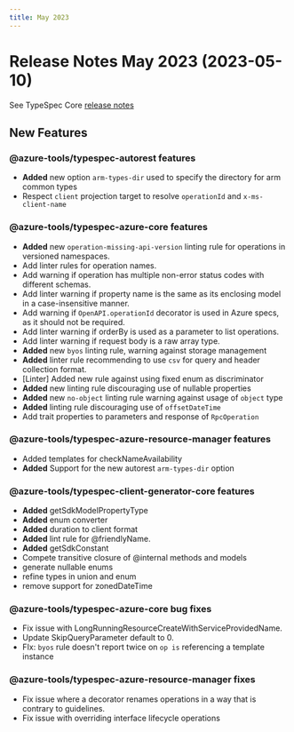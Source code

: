 ```yaml
---
title: May 2023
---
```


# Release Notes May 2023 (2023-05-10)

See TypeSpec Core [release notes](https://microsoft.github.io/typespec/release-notes/release-2023-05-10)

## New Features

### @azure-tools/typespec-autorest features

- **Added** new option `arm-types-dir` used to specify the directory for arm common types
- Respect `client` projection target to resolve `operationId` and `x-ms-client-name`

### @azure-tools/typespec-azure-core features

- **Added** new `operation-missing-api-version` linting rule for operations in versioned namespaces.
- Add linter rules for operation names.
- Add warning if operation has multiple non-error status codes with different schemas.
- Add linter warning if property name is the same as its enclosing model in a case-insensitive manner.
- Add warning if `OpenAPI.operationId` decorator is used in Azure specs, as it should not be required.
- Add linter warning if orderBy is used as a parameter to list operations.
- Add linter warning if request body is a raw array type.
- **Added** new `byos` linting rule, warning against storage management
- **Added** linter rule recommending to use `csv` for query and header collection format.
- [Linter] Added new rule against using fixed enum as discriminator
- **Added** new linting rule discouraging use of nullable properties
- **Added** new `no-object` linting rule warning against usage of `object` type
- **Added** linting rule discouraging use of `offsetDateTime`
- Add trait properties to parameters and response of `RpcOperation`

### @azure-tools/typespec-azure-resource-manager features

- Added templates for checkNameAvailability
- **Added** Support for the new autorest `arm-types-dir` option

### @azure-tools/typespec-client-generator-core features

- **Added** getSdkModelPropertyType
- **Added** enum converter
- **Added** duration to client format
- **Added** lint rule for @friendlyName.
- **Added** getSdkConstant
- Compete transitive closure of @internal methods and models
- generate nullable enums
- refine types in union and enum
- remove support for zonedDateTime

### @azure-tools/typespec-azure-core bug fixes

- Fix issue with LongRunningResourceCreateWithServiceProvidedName.
- Update SkipQueryParameter default to 0.
- FIx: `byos` rule doesn't report twice on `op is` referencing a template instance

### @azure-tools/typespec-azure-resource-manager fixes

- Fix issue where a decorator renames operations in a way that is contrary to guidelines.
- Fix issue with overriding interface lifecycle operations
